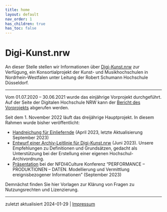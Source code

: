 ```yaml
---
title: home
layout: default
nav_order: 1
has_children: true
has_toc: false
---
```


# Digi-Kunst.nrw

An dieser Stelle stellen wir Informationen über [Digi-Kunst.nrw](https://www.rsh-duesseldorf.de/musikhochschule/wir-ueber-uns/digi-kunstnrw/) zur Verfügung, ein Konsortialprojekt der Kunst- und Musikhochschulen in Nordrhein-Westfalen unter Leitung der Robert Schumann Hochschule Düsseldorf.  

---
Vom 01.07.2020 – 30.06.2021 wurde das einjährige Vorprojekt durchgeführt. Auf der Seite der Digitalen Hochschule NRW kann der 
[Bericht des Vorprojekts](https://www.dh.nrw/kooperationen/Digi-Kunst.nrw%20%28Vorprojekt%29-63) abgerufen werden.

Seit dem 1. November 2022 läuft das dreijährige Hauptprojekt. In diesem Rahmen wurde bisher veröffentlicht:
- [Handreichung für Einliefernde](./docs/Handreichung) (April 2023, letzte Aktualisierung September 2023)
- [Entwurf einer Archiv-Leitlinie für Digi-Kunst.nrw](./docs/assets/2023-06-07_Archiv-Leitlinie_Digi-Kunst.nrw_Entwurf.pdf) (Juni 2023). Unsere Empfehlungen zu Definitionen und Grundsätzen, gedacht als Unterstützung bei der Erstellung einer eigenen Hochschul-Archivordnung.
- [Präsentation](./docs/assets/2023-09-25_NFDI_Leipzig.pdf) bei der NFDI4Culture Konferenz “PERFORMANCE – PRODUKTIONEN – DATEN. Modellierung und Vermittlung ereignisbezogener Informationen” (September 2023)

Demnächst finden Sie hier Vorlagen zur Klärung von Fragen zu Nutzungsrechten und Lizenzierung.



---
zuletzt aktualisiert 2024-01-29 | [Impressum](https://www.rsh-duesseldorf.de/service/datenschutz-impressum) 